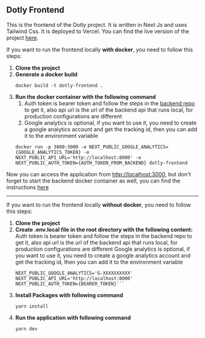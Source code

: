 ## Dotly Frontend

This is the frontend of the Dotly project. It is written in Next Js and uses Tailwind Css. It is deployed to Vercel. You can find the live version of the project [here](https://dotly.net/). 

If you want to run the frontend locally **with docker**, you need to follow this steps:

1. **Clone the project**
2. **Generate a docker build** 
    ```
    docker build -t dotly-frontend .
   ```
3. **Run the docker container with the following command**
   1. Auth token is bearer token and follow the steps in the [backend repo](https://github.com/justmert/dotly-backend) to get it, also api url is the url of the backend api that runs local, for production configurations are different
   2. Google analytics is optional, if you want to use it, you need to create a google analytics account and get the tracking id, then you can add it to the environment variable
   ```
   docker run -p 3000:3000 -e NEXT_PUBLIC_GOOGLE_ANALYTICS={GOOGLE_ANALYTICS_TOKEN} -e NEXT_PUBLIC_API_URL='http://localhost:8000' -e NEXT_PUBLIC_AUTH_TOKEN={AUTH_TOKEN_FROM_BACKEND} dotly-frontend
   ```

Now you can access the application from [http://localhost:3000](http://localhost:3000), but don't forget to start the backend docker container as well, you can find the instructions [here](https://github.com/justmert/dotly-backend)

---

If you want to run the frontend locally **without docker**, you need to follow this steps:

1. **Clone the project**
2. **Create .env.local file in the root directory with the following content:**
    Auth token is bearer token and follow the steps in the backend repo to get it, also api url is the url of the backend api that runs local, for production configurations are different
    Google analytics is optional, if you want to use it, you need to create a google analytics account and get the tracking id, then you can add it to the environment variable
    ```
    NEXT_PUBLIC_GOOGLE_ANALYTICS='G-XXXXXXXXXX'
    NEXT_PUBLIC_API_URL='http://localhost:8000'
    NEXT_PUBLIC_AUTH_TOKEN={BEARER_TOKEN}```
3. **Install Packages with following command**
    ```
    yarn install
    ```
4. **Run the application with following command**
    ```
    yarn dev
    ```

